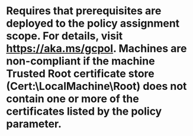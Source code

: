 # Requires that prerequisites are deployed to the policy assignment scope. For details, visit https://aka.ms/gcpol. Machines are non-compliant if the machine Trusted Root certificate store (Cert:\\LocalMachine\\Root) does not contain one or more of the certificates listed by the policy parameter.
